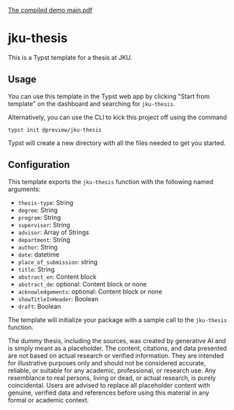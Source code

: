 
[The compiled demo main.pdf](./template/main.pdf)

# jku-thesis
This is a Typst template for a thesis at JKU.

## Usage
You can use this template in the Typst web app by clicking "Start from template" on the dashboard and searching for `jku-thesis`.

Alternatively, you can use the CLI to kick this project off using the command
```
typst init @preview/jku-thesis
```

Typst will create a new directory with all the files needed to get you started.

## Configuration
This template exports the `jku-thesis` function with the following named arguments:

- `thesis-type`: String
- `degree`: String
- `program`: String
- `supervisor`: String
- `advisor`: Array of Strings
- `department`: String
- `author`: String
- `date`: datetime
- `place_of_submission`: string
- `title`: String
- `abstract_en`: Content block
- `abstract_de`: optional: Content block or none
- `acknowledgements`: optional: Content block or none
- `showTitleInHeader`: Boolean
- `draft`: Boolean

The template will initialize your package with a sample call to the `jku-thesis` function.

The dummy thesis, including the sources, was created by generative AI and is simply meant as a placeholder. The content, citations, and data presented are not based on actual research or verified information. They are intended for illustrative purposes only and should not be considered accurate, reliable, or suitable for any academic, professional, or research use. Any resemblance to real persons, living or dead, or actual research, is purely coincidental. Users are advised to replace all placeholder content with genuine, verified data and references before using this material in any formal or academic context. 


